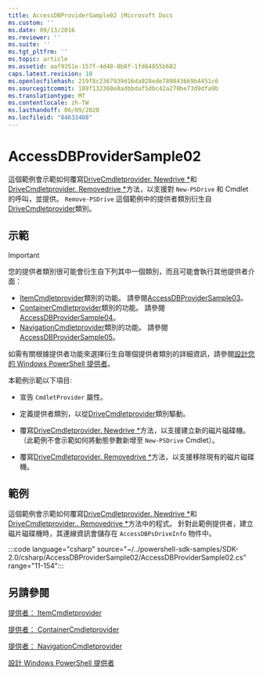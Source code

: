 ```yaml
---
title: AccessDBProviderSample02 |Microsoft Docs
ms.custom: ''
ms.date: 09/13/2016
ms.reviewer: ''
ms.suite: ''
ms.tgt_pltfrm: ''
ms.topic: article
ms.assetid: aaf9351e-157f-4d48-8b8f-1fd64855b682
caps.latest.revision: 10
ms.openlocfilehash: 219f8c2367939d16da928ede789843669b4451c6
ms.sourcegitcommit: 109f132360e8adbbdaf5dbc42a270be73d9dfa9b
ms.translationtype: MT
ms.contentlocale: zh-TW
ms.lasthandoff: 06/09/2020
ms.locfileid: "84633408"
---
```

# <a name="accessdbprovidersample02"></a>AccessDBProviderSample02

這個範例會示範如何覆寫[DriveCmdletprovider. Newdrive *](/dotnet/api/System.Management.Automation.Provider.DriveCmdletProvider.NewDrive)和[DriveCmdletprovider. Removedrive *](/dotnet/api/System.Management.Automation.Provider.DriveCmdletProvider.RemoveDrive)方法，以支援對 `New-PSDrive` 和 Cmdlet 的呼叫，並提供。 `Remove-PSDrive` 這個範例中的提供者類別衍生自[DriveCmdletprovider](/dotnet/api/System.Management.Automation.Provider.DriveCmdletProvider)類別。

## <a name="demonstrates"></a>示範

> [!IMPORTANT]
> 您的提供者類別很可能會衍生自下列其中一個類別，而且可能會執行其他提供者介面：
>
> - [ItemCmdletprovider](/dotnet/api/System.Management.Automation.Provider.ItemCmdletProvider)類別的功能。 請參閱[AccessDBProviderSample03](./accessdbprovidersample03.md)。
> - [ContainerCmdletprovider](/dotnet/api/System.Management.Automation.Provider.ContainerCmdletProvider)類別的功能。 請參閱[AccessDBProviderSample04](./accessdbprovidersample04.md)。
> - [NavigationCmdletprovider](/dotnet/api/System.Management.Automation.Provider.NavigationCmdletProvider)類別的功能。 請參閱[AccessDBProviderSample05](./accessdbprovidersample05.md)。
>
> 如需有關根據提供者功能來選擇衍生自哪個提供者類別的詳細資訊，請參閱[設計您的 Windows PowerShell 提供者](./provider-types.md)。

本範例示範以下項目:

- 宣告 `CmdletProvider` 屬性。

- 定義提供者類別，以從[DriveCmdletprovider](/dotnet/api/System.Management.Automation.Provider.DriveCmdletProvider)類別驅動。

- 覆寫[DriveCmdletprovider. Newdrive *](/dotnet/api/System.Management.Automation.Provider.DriveCmdletProvider.NewDrive)方法，以支援建立新的磁片磁碟機。 （此範例不會示範如何將動態參數新增至 `New-PSDrive` Cmdlet）。

- 覆寫[DriveCmdletprovider. Removedrive *](/dotnet/api/System.Management.Automation.Provider.DriveCmdletProvider.RemoveDrive)方法，以支援移除現有的磁片磁碟機。

## <a name="example"></a>範例

這個範例會示範如何覆寫[DriveCmdletprovider. Newdrive *](/dotnet/api/System.Management.Automation.Provider.DriveCmdletProvider.NewDrive)和[DriveCmdletprovider.. Removedrive *](/dotnet/api/System.Management.Automation.Provider.DriveCmdletProvider.RemoveDrive)方法中的程式。 針對此範例提供者，建立磁片磁碟機時，其連線資訊會儲存在 `AccessDBPsDriveInfo` 物件中。

:::code language="csharp" source="~/../powershell-sdk-samples/SDK-2.0/csharp/AccessDBProviderSample02/AccessDBProviderSample02.cs" range="11-154":::

## <a name="see-also"></a>另請參閱

[提供者： ItemCmdletprovider](/dotnet/api/System.Management.Automation.Provider.ItemCmdletProvider)

[提供者： ContainerCmdletprovider](/dotnet/api/System.Management.Automation.Provider.ContainerCmdletProvider)

[提供者： NavigationCmdletprovider](/dotnet/api/System.Management.Automation.Provider.NavigationCmdletProvider)

[設計 Windows PowerShell 提供者](./provider-types.md)
